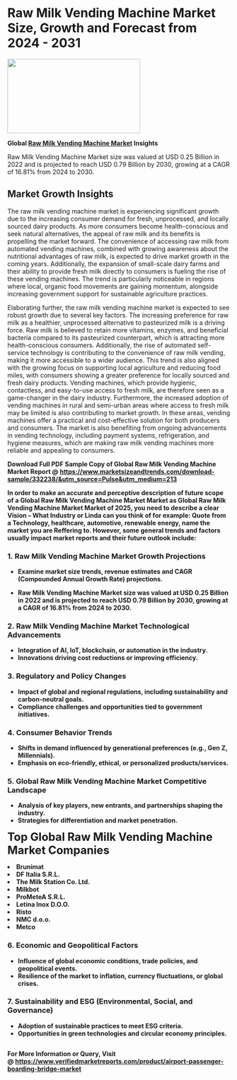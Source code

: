 <H1>Raw Milk Vending Machine Market Size, Growth and Forecast from 2024 - 2031</H1><img class="aligncenter size-medium wp-image-584254" src="https://thirdeyenews.in/wp-content/uploads/2024/09/Global-Market-Research-300x168.jpeg" alt="" width="300" height="168" /><p><strong>Global&nbsp;<a href="https://www.marketsizeandtrends.com/download-sample/332238/&amp;utm_source=Pulse&amp;utm_medium=213">Raw Milk Vending Machine Market</a> Insights</strong></p><p>Raw Milk Vending Machine Market size was valued at USD 0.25 Billion in 2022 and is projected to reach USD 0.79 Billion by 2030, growing at a CAGR of 16.81% from 2024 to 2030.</p><p><h2>Market Growth Insights</h2> <p>The raw milk vending machine market is experiencing significant growth due to the increasing consumer demand for fresh, unprocessed, and locally sourced dairy products. As more consumers become health-conscious and seek natural alternatives, the appeal of raw milk and its benefits is propelling the market forward. The convenience of accessing raw milk from automated vending machines, combined with growing awareness about the nutritional advantages of raw milk, is expected to drive market growth in the coming years. Additionally, the expansion of small-scale dairy farms and their ability to provide fresh milk directly to consumers is fueling the rise of these vending machines. The trend is particularly noticeable in regions where local, organic food movements are gaining momentum, alongside increasing government support for sustainable agriculture practices.</p> <p><strong></strong></p> <p>Elaborating further, the raw milk vending machine market is expected to see robust growth due to several key factors. The increasing preference for raw milk as a healthier, unprocessed alternative to pasteurized milk is a driving force. Raw milk is believed to retain more vitamins, enzymes, and beneficial bacteria compared to its pasteurized counterpart, which is attracting more health-conscious consumers. Additionally, the rise of automated self-service technology is contributing to the convenience of raw milk vending, making it more accessible to a wider audience. This trend is also aligned with the growing focus on supporting local agriculture and reducing food miles, with consumers showing a greater preference for locally sourced and fresh dairy products. Vending machines, which provide hygienic, contactless, and easy-to-use access to fresh milk, are therefore seen as a game-changer in the dairy industry. Furthermore, the increased adoption of vending machines in rural and semi-urban areas where access to fresh milk may be limited is also contributing to market growth. In these areas, vending machines offer a practical and cost-effective solution for both producers and consumers. The market is also benefiting from ongoing advancements in vending technology, including payment systems, refrigeration, and hygiene measures, which are making raw milk vending machines more reliable and appealing to consumers. <p><strong></p><p><span class=""><strong>Download Full PDF Sample Copy of Global Raw Milk Vending Machine Market Report</strong> @ <a href="https://www.marketsizeandtrends.com/download-sample/332238/&amp;utm_source=Pulse&amp;utm_medium=213" target="_blank">https://www.marketsizeandtrends.com/download-sample/332238/&amp;utm_source=Pulse&amp;utm_medium=213</a></span></p><p>In order to make an accurate and perceptive description of future scope of a Global&nbsp;Raw Milk Vending Machine Market Market as Global&nbsp;Raw Milk Vending Machine Market Market of 2025, you need to describe a clear Vision &ndash; What Industry or Linda can you think of for example: Quote from a Technology, healthcare, automotive, renewable energy, name the market you are Reffering to. However, some general trends and factors usually impact market reports and their future outlook include:</p><h3>1.&nbsp;<strong>Raw Milk Vending Machine Market Growth Projections</strong></h3><ul><li>Examine market size trends, revenue estimates and CAGR (Compounded Annual Growth Rate) projections.</li><li><p>Raw Milk Vending Machine Market size was valued at USD 0.25 Billion in 2022 and is projected to reach USD 0.79 Billion by 2030, growing at a CAGR of 16.81% from 2024 to 2030.</p></li></ul><h3>2.&nbsp;<strong>Raw Milk Vending Machine Market Technological Advancements</strong></h3><ul><li>Integration of AI, IoT, blockchain, or automation in the industry.</li><li>Innovations driving cost reductions or improving efficiency.</li></ul><h3>3.&nbsp;<strong>Regulatory and Policy Changes</strong></h3><ul><li>Impact of global and regional regulations, including sustainability and carbon-neutral goals.</li><li>Compliance challenges and opportunities tied to government initiatives.</li></ul><h3>4.&nbsp;<strong>Consumer Behavior Trends</strong></h3><ul><li>Shifts in demand influenced by generational preferences (e.g., Gen Z, Millennials).</li><li>Emphasis on eco-friendly, ethical, or personalized products/services.</li></ul><h3>5.&nbsp;<strong>Global Raw Milk Vending Machine Market Competitive Landscape</strong></h3><ul><li>Analysis of key players, new entrants, and partnerships shaping the industry.</li><li>Strategies for differentiation and market penetration.</li></ul><p data-pm-slice="1 1 []"><span style="color: inherit; font-family: inherit; font-size: 25px;">Top Global Raw Milk Vending Machine Market Companies</span></p><div class="" data-test-id=""><p><li>Brunimat</li><li> DF Italia S.R.L.</li><li> The Milk Station Co. Ltd.</li><li> Milkbot</li><li> ProMeteA S.R.L.</li><li> Letina Inox D.O.O.</li><li> Risto</li><li> NMC d.o.o.</li><li> Metco</li></p></div><h3>6.&nbsp;<strong>Economic and Geopolitical Factors</strong></h3><ul><li>Influence of global economic conditions, trade policies, and geopolitical events.</li><li>Resilience of the market to inflation, currency fluctuations, or global crises.</li></ul><h3>7.&nbsp;<strong>Sustainability and ESG (Environmental, Social, and Governance)</strong></h3><ul><li>Adoption of sustainable practices to meet ESG criteria.</li><li>Opportunities in green technologies and circular economy principles.</li></ul><h2><strong style="font-size: 14px;">For More Information or Query, Visit @&nbsp;</strong><a style="background-color: #ffffff; font-size: 14px;" href="https://www.marketsizeandtrends.com/report/raw-milk-vending-machine-market/" target="_blank">https://www.verifiedmarketreports.com/product/airport-passenger-boarding-bridge-market</a></h2>
